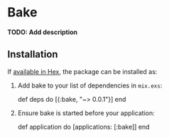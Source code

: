 # Bake

**TODO: Add description**

## Installation

If [available in Hex](https://hex.pm/docs/publish), the package can be installed as:

  1. Add bake to your list of dependencies in `mix.exs`:

        def deps do
          [{:bake, "~> 0.0.1"}]
        end

  2. Ensure bake is started before your application:

        def application do
          [applications: [:bake]]
        end
